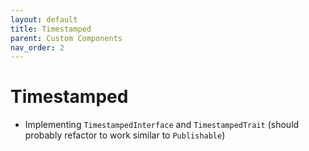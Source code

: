 ```yaml
---
layout: default
title: Timestamped
parent: Custom Components
nav_order: 2
---
```

# Timestamped

- Implementing `TimestampedInterface` and `TimestampedTrait` (should probably refactor to work similar to `Publishable`)
